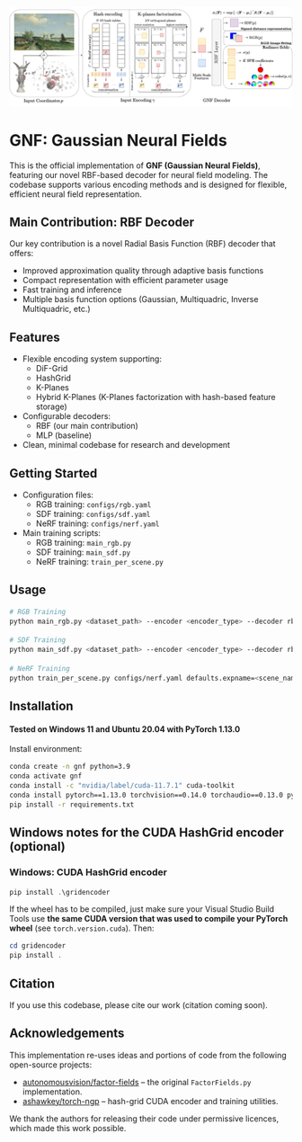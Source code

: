 <p align="center">
  <img src="assets/gnf_cover.png" alt="GNF overview" width="800">
</p>

# GNF: Gaussian Neural Fields

This is the official implementation of **GNF (Gaussian Neural Fields)**, featuring our novel RBF-based decoder for neural field modeling. The codebase supports various encoding methods and is designed for flexible, efficient neural field representation.

## Main Contribution: RBF Decoder
Our key contribution is a novel Radial Basis Function (RBF) decoder that offers:
- Improved approximation quality through adaptive basis functions
- Compact representation with efficient parameter usage
- Fast training and inference
- Multiple basis function options (Gaussian, Multiquadric, Inverse Multiquadric, etc.)

## Features
- Flexible encoding system supporting:
  - DiF-Grid
  - HashGrid
  - K-Planes
  - Hybrid K-Planes (K-Planes factorization with hash-based feature storage)
- Configurable decoders:
  - RBF (our main contribution)
  - MLP (baseline)
- Clean, minimal codebase for research and development

## Getting Started
- Configuration files:
  - RGB training: `configs/rgb.yaml`
  - SDF training: `configs/sdf.yaml`
  - NeRF training: `configs/nerf.yaml`
- Main training scripts:
  - RGB training: `main_rgb.py`
  - SDF training: `main_sdf.py`
  - NeRF training: `train_per_scene.py`

## Usage
```bash
# RGB Training
python main_rgb.py <dataset_path> --encoder <encoder_type> --decoder rbf

# SDF Training
python main_sdf.py <dataset_path> --encoder <encoder_type> --decoder rbf

# NeRF Training
python train_per_scene.py configs/nerf.yaml defaults.expname=<scene_name> dataset.datadir=<dataset_path>
```

## Installation

#### Tested on Windows 11 and Ubuntu 20.04 with PyTorch 1.13.0 

Install environment:
```sh
conda create -n gnf python=3.9
conda activate gnf
conda install -c "nvidia/label/cuda-11.7.1" cuda-toolkit
conda install pytorch==1.13.0 torchvision==0.14.0 torchaudio==0.13.0 pytorch-cuda=11.7 -c pytorch -c nvidia
pip install -r requirements.txt 
```

## Windows notes for the CUDA HashGrid encoder (optional)

### Windows: CUDA HashGrid encoder

```powershell
pip install .\gridencoder
```

If the wheel has to be compiled, just make sure your Visual Studio Build Tools use **the same CUDA version that was used to compile your PyTorch wheel** (see `torch.version.cuda`).  Then:

```powershell
cd gridencoder
pip install .
```

## Citation
If you use this codebase, please cite our work (citation coming soon).

## Acknowledgements

This implementation re-uses ideas and portions of code from the following open-source projects:

* [autonomousvision/factor-fields](https://github.com/autonomousvision/factor-fields) – the original `FactorFields.py` implementation.
* [ashawkey/torch-ngp](https://github.com/ashawkey/torch-ngp) – hash-grid CUDA encoder and training utilities.

We thank the authors for releasing their code under permissive licences, which made this work possible.